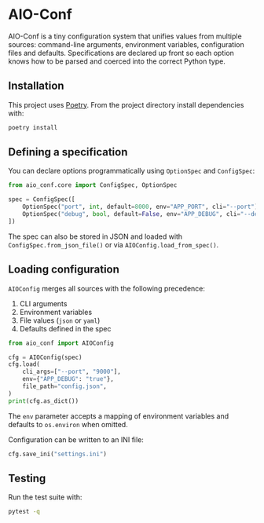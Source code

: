 # AIO-Conf

AIO-Conf is a tiny configuration system that unifies values from multiple
sources: command-line arguments, environment variables, configuration files and
defaults.  Specifications are declared up front so each option knows how to be
parsed and coerced into the correct Python type.

## Installation

This project uses [Poetry](https://python-poetry.org/).  From the project
directory install dependencies with:

```bash
poetry install
```

## Defining a specification

You can declare options programmatically using `OptionSpec` and `ConfigSpec`:

```python
from aio_conf.core import ConfigSpec, OptionSpec

spec = ConfigSpec([
    OptionSpec("port", int, default=8000, env="APP_PORT", cli="--port"),
    OptionSpec("debug", bool, default=False, env="APP_DEBUG", cli="--debug"),
])
```

The spec can also be stored in JSON and loaded with
`ConfigSpec.from_json_file()` or via `AIOConfig.load_from_spec()`.

## Loading configuration

`AIOConfig` merges all sources with the following precedence:

1. CLI arguments
2. Environment variables
3. File values (`json` or `yaml`)
4. Defaults defined in the spec

```python
from aio_conf import AIOConfig

cfg = AIOConfig(spec)
cfg.load(
    cli_args=["--port", "9000"],
    env={"APP_DEBUG": "true"},
    file_path="config.json",
)
print(cfg.as_dict())
```
The `env` parameter accepts a mapping of environment variables and defaults to
`os.environ` when omitted.

Configuration can be written to an INI file:

```python
cfg.save_ini("settings.ini")
```

## Testing

Run the test suite with:

```bash
pytest -q
```
